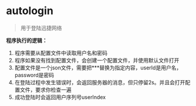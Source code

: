 # autologin

> 用于登陆迅捷网络

**程序执行的逻辑：**
1. 程序需要从配置文件中读取用户名和密码
2. 程序如果没有找到配置文件，会创建一个配置文件，并使用默认文件打开
3. 配置文件是一个json文件，需要把\*\*\*替换为指定内容，userId是用户名，password是密码
4. 在登陆过程中发生错误时，会返回服务器的消息，但只停留2s。并且会打开配置文件，要求你检查一遍
5. 成功登陆时会返回用户序列号userIndex
